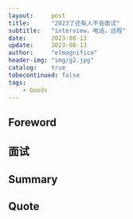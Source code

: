 ```yaml
---
layout:     post
title:      "2023了还有人不会面试"
subtitle:   "interview，电话，远程"
date:       2023-08-13
update:     2023-08-13
author:     "elmagnifico"
header-img: "img/g2.jpg"
catalog:    true
tobecontinued: false
tags:
    - Goods
---
```


## Foreword



## 面试



## Summary



## Quote

> 
